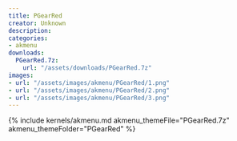 ```yaml
---
title: PGearRed
creator: Unknown
description: 
categories:
- akmenu
downloads:
  PGearRed.7z:
    url: "/assets/downloads/PGearRed.7z"
images:
- url: "/assets/images/akmenu/PGearRed/1.png"
- url: "/assets/images/akmenu/PGearRed/2.png"
- url: "/assets/images/akmenu/PGearRed/3.png"
---
```


{% include kernels/akmenu.md akmenu_themeFile="PGearRed.7z" akmenu_themeFolder="PGearRed" %}

